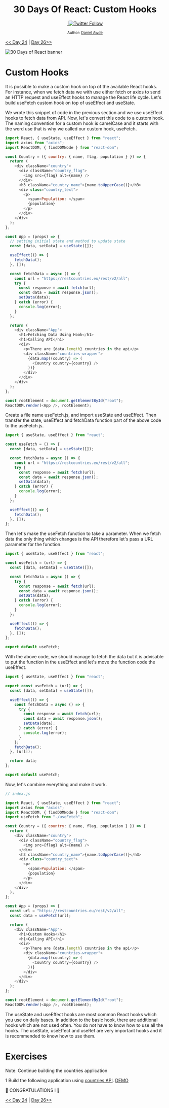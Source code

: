 <div align="center">
  <h1> 30 Days Of React: Custom Hooks</h1>
  <a class="header-badge" target="_blank" href="https://www.linkedin.com/in/DanielAwde9/">
  <img src=""badge/style--5eba00.svg?label=LinkedIn&logo=linkedin&style=social">
  </a>
  <a class="header-badge" target="_blank" href="https://twitter.com/DanielAwde9">
  <img alt="Twitter Follow" src="https://img.shields.io/twitter/follow/DanielAwde9?style=social">
  </a>

<sub>Author:
<a href="https://www.linkedin.com/in/DanielAwde9/" target="_blank">Daniel Awde</a><br>
</sub>

</div>

[<< Day 24](../24_projects/24_projects.md) | [Day 26>>](../26_Context/26_context.md)

![30 Days of React banner](../images/_25.jpg)

# Custom Hooks

It is possible to make a custom hook on top of the available React hooks. For instance, when we fetch data we with use either fetch or axios to send an HTTP request and useEffect hooks to manage the React life cycle. Let's build useFetch custom hook on top of useEffect and useState.

We wrote this snippet of code in the previous section and we use useEffect hooks to fetch data from API. Now, let's convert this code to a custom hook. The naming convention for a custom hook is camelCase and it starts with the word use that is why we called our custom hook, useFetch.

```js
import React, { useState, useEffect } from "react";
import axios from "axios";
import ReactDOM, { findDOMNode } from "react-dom";

const Country = ({ country: { name, flag, population } }) => {
  return (
    <div className="country">
      <div className="country_flag">
        <img src={flag} alt={name} />
      </div>
      <h3 className="country_name">{name.toUpperCase()}</h3>
      <div class="country_text">
        <p>
          <span>Population: </span>
          {population}
        </p>
      </div>
    </div>
  );
};

const App = (props) => {
  // setting initial state and method to update state
  const [data, setData] = useState([]);

  useEffect(() => {
    fetchData();
  }, []);

  const fetchData = async () => {
    const url = "https://restcountries.eu/rest/v2/all";
    try {
      const response = await fetch(url);
      const data = await response.json();
      setData(data);
    } catch (error) {
      console.log(error);
    }
  };

  return (
    <div className="App">
      <h1>Fetching Data Using Hook</h1>
      <h1>Calling API</h1>
      <div>
        <p>There are {data.length} countries in the api</p>
        <div className="countries-wrapper">
          {data.map((country) => (
            <Country country={country} />
          ))}
        </div>
      </div>
    </div>
  );
};

const rootElement = document.getElementById("root");
ReactDOM.render(<App />, rootElement);
```

Create a file name useFetch.js, and import useState and useEffect. Then transfer the state, useEffect and fetchData function part of the above code to the useFetch.js.

```js
import { useState, useEffect } from "react";

const useFetch = () => {
  const [data, setData] = useState([]);

  const fetchData = async () => {
    const url = "https://restcountries.eu/rest/v2/all";
    try {
      const response = await fetch(url);
      const data = await response.json();
      setData(data);
    } catch (error) {
      console.log(error);
    }
  };

  useEffect(() => {
    fetchData();
  }, []);
};
```

Then let's make the useFetch function to take a parameter. When we fetch data the only thing which changes is the API therefore let's pass a URL parameter for the function.

```js
import { useState, useEffect } from "react";

const useFetch = (url) => {
  const [data, setData] = useState([]);

  const fetchData = async () => {
    try {
      const response = await fetch(url);
      const data = await response.json();
      setData(data);
    } catch (error) {
      console.log(error);
    }
  };

  useEffect(() => {
    fetchData();
  }, []);
};

export default useFetch;
```

With the above code, we should manage to fetch the data but it is advisable to put the function in the useEffect and let's move the function code the useEffect.

```js
import { useState, useEffect } from "react";

export const useFetch = (url) => {
  const [data, setData] = useState([]);

  useEffect(() => {
    const fetchData = async () => {
      try {
        const response = await fetch(url);
        const data = await response.json();
        setData(data);
      } catch (error) {
        console.log(error);
      }
    };
    fetchData();
  }, [url]);

  return data;
};

export default useFetch;
```

Now, let's combine everything and make it work.

```js
// index.js

import React, { useState, useEffect } from "react";
import axios from "axios";
import ReactDOM, { findDOMNode } from "react-dom";
import useFetch from "./useFetch";

const Country = ({ country: { name, flag, population } }) => {
  return (
    <div className="country">
      <div className="country_flag">
        <img src={flag} alt={name} />
      </div>
      <h3 className="country_name">{name.toUpperCase()}</h3>
      <div class="country_text">
        <p>
          <span>Population: </span>
          {population}
        </p>
      </div>
    </div>
  );
};

const App = (props) => {
  const url = "https://restcountries.eu/rest/v2/all";
  const data = useFetch(url);

  return (
    <div className="App">
      <h1>Custom Hooks</h1>
      <h1>Calling API</h1>
      <div>
        <p>There are {data.length} countries in the api</p>
        <div className="countries-wrapper">
          {data.map((country) => (
            <Country country={country} />
          ))}
        </div>
      </div>
    </div>
  );
};

const rootElement = document.getElementById("root");
ReactDOM.render(<App />, rootElement);
```

The useState and useEffect hooks are most common React hooks which you use on daily bases. In addition to the basic hook, there are additional hooks which are not used often. You do not have to know how to use all the hooks. The useState, useEffect and useRef are very important hooks and it is recommended to know how to use them.

# Exercises

Note: Continue building the countries application

1 Build the following application using [countries API](https://restcountries.eu/rest/v2/all).
[DEMO](https://www.30daysofreact.com/day-23/countries-data)

🎉 CONGRATULATIONS ! 🎉

[<< Day 24](../24_projects/24_projects.md) | [Day 26>>](../26_Context/26_context.md)
